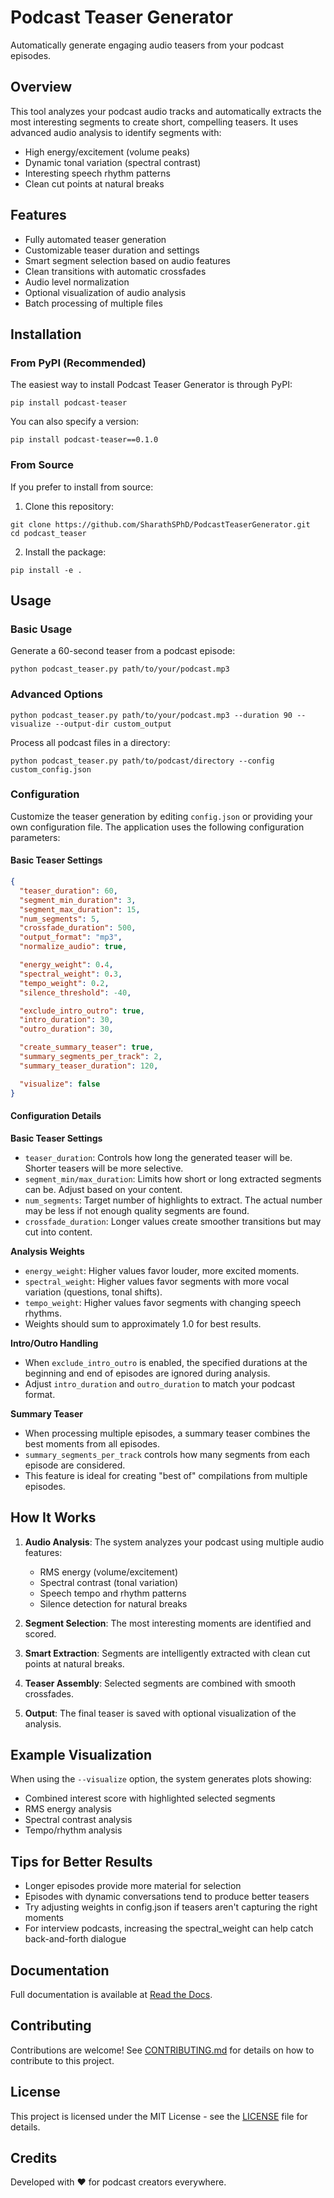 # Podcast Teaser Generator

Automatically generate engaging audio teasers from your podcast episodes.

## Overview

This tool analyzes your podcast audio tracks and automatically extracts the most interesting segments to create short, compelling teasers. It uses advanced audio analysis to identify segments with:

- High energy/excitement (volume peaks)
- Dynamic tonal variation (spectral contrast)
- Interesting speech rhythm patterns
- Clean cut points at natural breaks

## Features

- Fully automated teaser generation
- Customizable teaser duration and settings
- Smart segment selection based on audio features
- Clean transitions with automatic crossfades
- Audio level normalization
- Optional visualization of audio analysis
- Batch processing of multiple files

## Installation

### From PyPI (Recommended)

The easiest way to install Podcast Teaser Generator is through PyPI:

```
pip install podcast-teaser
```

You can also specify a version:

```
pip install podcast-teaser==0.1.0
```

### From Source

If you prefer to install from source:

1. Clone this repository:
```
git clone https://github.com/SharathSPhD/PodcastTeaserGenerator.git
cd podcast_teaser
```

2. Install the package:
```
pip install -e .
```

## Usage

### Basic Usage

Generate a 60-second teaser from a podcast episode:

```
python podcast_teaser.py path/to/your/podcast.mp3
```

### Advanced Options

```
python podcast_teaser.py path/to/your/podcast.mp3 --duration 90 --visualize --output-dir custom_output
```

Process all podcast files in a directory:

```
python podcast_teaser.py path/to/podcast/directory --config custom_config.json
```

### Configuration

Customize the teaser generation by editing `config.json` or providing your own configuration file. The application uses the following configuration parameters:

#### Basic Teaser Settings
```json
{
  "teaser_duration": 60,
  "segment_min_duration": 3,
  "segment_max_duration": 15,
  "num_segments": 5,
  "crossfade_duration": 500,
  "output_format": "mp3",
  "normalize_audio": true,

  "energy_weight": 0.4,
  "spectral_weight": 0.3,
  "tempo_weight": 0.2,
  "silence_threshold": -40,

  "exclude_intro_outro": true,
  "intro_duration": 30,
  "outro_duration": 30,

  "create_summary_teaser": true,
  "summary_segments_per_track": 2,
  "summary_teaser_duration": 120,

  "visualize": false
}
```

#### Configuration Details

**Basic Teaser Settings**
- `teaser_duration`: Controls how long the generated teaser will be. Shorter teasers will be more selective.
- `segment_min/max_duration`: Limits how short or long extracted segments can be. Adjust based on your content.
- `num_segments`: Target number of highlights to extract. The actual number may be less if not enough quality segments are found.
- `crossfade_duration`: Longer values create smoother transitions but may cut into content.

**Analysis Weights**
- `energy_weight`: Higher values favor louder, more excited moments.
- `spectral_weight`: Higher values favor segments with more vocal variation (questions, tonal shifts).
- `tempo_weight`: Higher values favor segments with changing speech rhythms.
- Weights should sum to approximately 1.0 for best results.

**Intro/Outro Handling**
- When `exclude_intro_outro` is enabled, the specified durations at the beginning and end of episodes are ignored during analysis.
- Adjust `intro_duration` and `outro_duration` to match your podcast format.

**Summary Teaser**
- When processing multiple episodes, a summary teaser combines the best moments from all episodes.
- `summary_segments_per_track` controls how many segments from each episode are considered.
- This feature is ideal for creating "best of" compilations from multiple episodes.

## How It Works

1. **Audio Analysis**: The system analyzes your podcast using multiple audio features:
   - RMS energy (volume/excitement)
   - Spectral contrast (tonal variation)
   - Speech tempo and rhythm patterns
   - Silence detection for natural breaks

2. **Segment Selection**: The most interesting moments are identified and scored.

3. **Smart Extraction**: Segments are intelligently extracted with clean cut points at natural breaks.

4. **Teaser Assembly**: Selected segments are combined with smooth crossfades.

5. **Output**: The final teaser is saved with optional visualization of the analysis.

## Example Visualization

When using the `--visualize` option, the system generates plots showing:
- Combined interest score with highlighted selected segments
- RMS energy analysis
- Spectral contrast analysis
- Tempo/rhythm analysis

## Tips for Better Results

- Longer episodes provide more material for selection
- Episodes with dynamic conversations tend to produce better teasers
- Try adjusting weights in config.json if teasers aren't capturing the right moments
- For interview podcasts, increasing the spectral_weight can help catch back-and-forth dialogue

## Documentation

Full documentation is available at [Read the Docs](https://podcast-teaser.readthedocs.io/).

## Contributing

Contributions are welcome! See [CONTRIBUTING.md](CONTRIBUTING.md) for details on how to contribute to this project.

## License

This project is licensed under the MIT License - see the [LICENSE](LICENSE) file for details.

## Credits

Developed with ❤️ for podcast creators everywhere.
